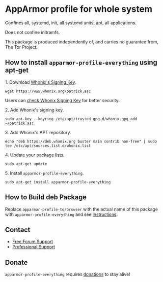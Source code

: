 # AppArmor profile for whole system #

Confines all, systemd, init, all systemd units, apt, all applications.

Does not confine initramfs.

This package is produced independently of, and carries no guarantee from,
The Tor Project.
## How to install `apparmor-profile-everything` using apt-get ##

1\. Download [Whonix's Signing Key]().

```
wget https://www.whonix.org/patrick.asc
```

Users can [check Whonix Signing Key](https://www.whonix.org/wiki/Whonix_Signing_Key) for better security.

2\. Add Whonix's signing key.

```
sudo apt-key --keyring /etc/apt/trusted.gpg.d/whonix.gpg add ~/patrick.asc
```

3\. Add Whonix's APT repository.

```
echo "deb https://deb.whonix.org buster main contrib non-free" | sudo tee /etc/apt/sources.list.d/whonix.list
```

4\. Update your package lists.

```
sudo apt-get update
```

5\. Install `apparmor-profile-everything`.

```
sudo apt-get install apparmor-profile-everything
```

## How to Build deb Package ##

Replace `apparmor-profile-torbrowser` with the actual name of this package with `apparmor-profile-everything` and see [instructions](https://www.whonix.org/wiki/Dev/Build_Documentation/apparmor-profile-torbrowser).

## Contact ##

* [Free Forum Support](https://forums.whonix.org)
* [Professional Support](https://www.whonix.org/wiki/Professional_Support)

## Donate ##

`apparmor-profile-everything` requires [donations](https://www.whonix.org/wiki/Donate) to stay alive!
